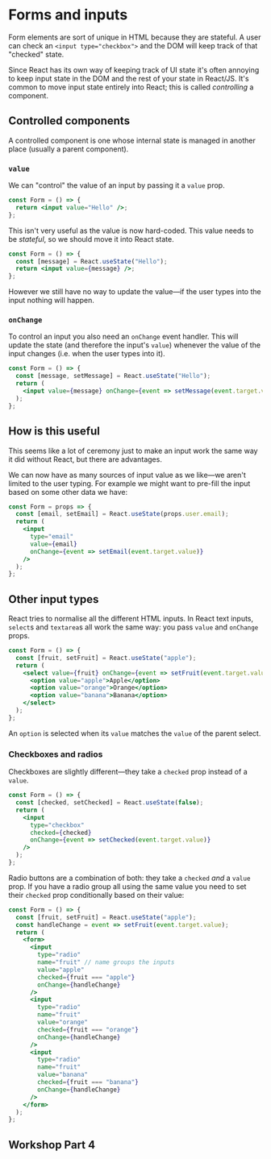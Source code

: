 # Forms and inputs

Form elements are sort of unique in HTML because they are stateful. A user can check an `<input type="checkbox">` and the DOM will keep track of that "checked" state.

Since React has its own way of keeping track of UI state it's often annoying to keep input state in the DOM and the rest of your state in React/JS. It's common to move input state entirely into React; this is called _controlling_ a component.

## Controlled components

A controlled component is one whose internal state is managed in another place (usually a parent component).

### `value`

We can "control" the value of an input by passing it a `value` prop.

```jsx
const Form = () => {
  return <input value="Hello" />;
};
```

This isn't very useful as the value is now hard-coded. This value needs to be _stateful_, so we should move it into React state.

```jsx
const Form = () => {
  const [message] = React.useState("Hello");
  return <input value={message} />;
};
```

However we still have no way to update the value—if the user types into the input nothing will happen.

### `onChange`

To control an input you also need an `onChange` event handler. This will update the state (and therefore the input's `value`) whenever the value of the input changes (i.e. when the user types into it).

```jsx
const Form = () => {
  const [message, setMessage] = React.useState("Hello");
  return (
    <input value={message} onChange={event => setMessage(event.target.value)} />
  );
};
```

## How is this useful

This seems like a lot of ceremony just to make an input work the same way it did without React, but there are advantages.

We can now have as many sources of input value as we like—we aren't limited to the user typing. For example we might want to pre-fill the input based on some other data we have:

```jsx
const Form = props => {
  const [email, setEmail] = React.useState(props.user.email);
  return (
    <input
      type="email"
      value={email}
      onChange={event => setEmail(event.target.value)}
    />
  );
};
```

## Other input types

React tries to normalise all the different HTML inputs. In React text inputs, `select`s and `textarea`s all work the same way: you pass `value` and `onChange` props.

```jsx
const Form = () => {
  const [fruit, setFruit] = React.useState("apple");
  return (
    <select value={fruit} onChange={event => setFruit(event.target.value)}>
      <option value="apple">Apple</option>
      <option value="orange">Orange</option>
      <option value="banana">Banana</option>
    </select>
  );
};
```

An `option` is selected when its `value` matches the `value` of the parent select.

### Checkboxes and radios

Checkboxes are slightly different—they take a `checked` prop instead of a `value`.

```jsx
const Form = () => {
  const [checked, setChecked] = React.useState(false);
  return (
    <input
      type="checkbox"
      checked={checked}
      onChange={event => setChecked(event.target.value)}
    />
  );
};
```

Radio buttons are a combination of both: they take a `checked` _and_ a `value` prop. If you have a radio group all using the same value you need to set their `checked` prop conditionally based on their value:

```jsx
const Form = () => {
  const [fruit, setFruit] = React.useState("apple");
  const handleChange = event => setFruit(event.target.value);
  return (
    <form>
      <input
        type="radio"
        name="fruit" // name groups the inputs
        value="apple"
        checked={fruit === "apple"}
        onChange={handleChange}
      />
      <input
        type="radio"
        name="fruit"
        value="orange"
        checked={fruit === "orange"}
        onChange={handleChange}
      />
      <input
        type="radio"
        name="fruit"
        value="banana"
        checked={fruit === "banana"}
        onChange={handleChange}
      />
    </form>
  );
};
```

## Workshop Part 4
